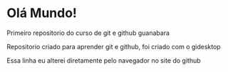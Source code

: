 # Olá Mundo!
 Primeiro repositorio do curso de git e github guanabara

Repositorio criado para aprender git e github, foi criado com o gidesktop

Essa linha eu alterei  diretamente pelo navegador no site do github
